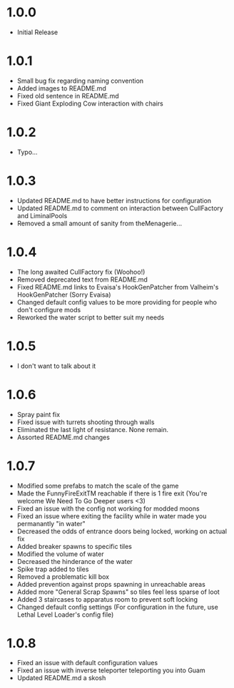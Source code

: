 # 1.0.0
- Initial Release

# 1.0.1
- Small bug fix regarding naming convention
- Added images to README.md
- Fixed old sentence in README.md
- Fixed Giant Exploding Cow interaction with chairs

# 1.0.2
- Typo...

# 1.0.3
- Updated README.md to have better instructions for configuration
- Updated README.md to comment on interaction between CullFactory and LiminalPools
- Removed a small amount of sanity from theMenagerie...

# 1.0.4
- The long awaited CullFactory fix (Woohoo!)
- Removed deprecated text from README.md
- Fixed README.md links to Evaisa's HookGenPatcher from Valheim's HookGenPatcher (Sorry Evaisa)
- Changed default config values to be more providing for people who don't configure mods
- Reworked the water script to better suit my needs

# 1.0.5
- I don't want to talk about it

# 1.0.6
- Spray paint fix
- Fixed issue with turrets shooting through walls
- Eliminated the last light of resistance. None remain.
- Assorted README.md changes

# 1.0.7
- Modified some prefabs to match the scale of the game
- Made the FunnyFireExitTM reachable if there is 1 fire exit (You're welcome We Need To Go Deeper users <3)
- Fixed an issue with the config not working for modded moons
- Fixed an issue where exiting the facility while in water made you permanantly "in water"
- Decreased the odds of entrance doors being locked, working on actual fix
- Added breaker spawns to specific tiles
- Modified the volume of water
- Decreased the hinderance of the water
- Spike trap added to tiles
- Removed a problematic kill box
- Added prevention against props spawning in unreachable areas
- Added more "General Scrap Spawns" so tiles feel less sparse of loot
- Added 3 staircases to apparatus room to prevent soft locking
- Changed default config settings (For configuration in the future, use Lethal Level Loader's config file)

# 1.0.8
- Fixed an issue with default configuration values
- Fixed an issue with inverse teleporter teleporting you into Guam
- Updated README.md a skosh
